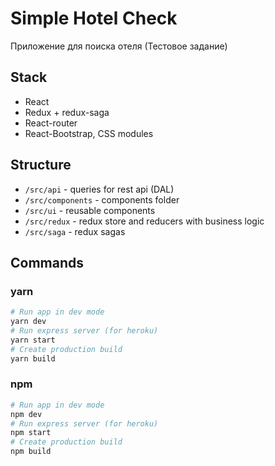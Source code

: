 # Simple Hotel Check
Приложение для поиска отеля
(Тестовое задание)

## Stack

- React
- Redux + redux-saga
- React-router
- React-Bootstrap, CSS modules

## Structure

- `/src/api` - queries for rest api (DAL)
- `/src/components` - components folder
- `/src/ui` - reusable components
- `/src/redux` - redux store and reducers with business logic
- `/src/saga` - redux sagas

## Commands
### yarn
```bash 
# Run app in dev mode
yarn dev
# Run express server (for heroku)
yarn start
# Create production build
yarn build
```

### npm
```bash 
# Run app in dev mode
npm dev
# Run express server (for heroku)
npm start
# Create production build
npm build
```
